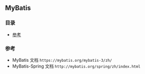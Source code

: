 ## MyBatis

### 目录
* [参考](#参考)

### 参考
* MyBatis 文档 `https://mybatis.org/mybatis-3/zh/`
* MyBatis-Spring 文档 `http://mybatis.org/spring/zh/index.html`
